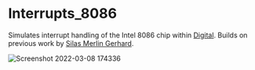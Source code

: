 # Interrupts_8086

Simulates interrupt handling of the Intel 8086 chip within [Digital](https://github.com/hneemann/Digital).
Builds on previous work by [Silas Merlin Gerhard](https://www.linkedin.com/in/silas-merlin-gerhard-101645153/).

![Screenshot 2022-03-08 174336](https://user-images.githubusercontent.com/70020564/157284449-8232f69c-009e-4037-bad4-978231b3f1e2.png)
